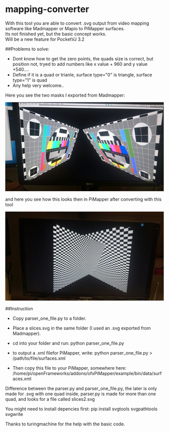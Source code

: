# mapping-converter

With this tool you are able to convert .svg output from video mapping software like Madmapper or Mapio to PiMapper surfaces.<br />
Its not finished yet, but the basic concept works.<br />
Will be a new feature for PocketVJ 3.2<br />

##Problems to solve: <br />
- Dont know how to get the zero points, the quads size is correct, but position not, tryed to add numbers like x value + 960 and y value +540.... <br />
- Define if it is a quad or trianle, surface type="0" is triangle, surface type="1" is quad
- Any help very welcome..<br />

Here you see the two masks I exported from Madmapper:

![alt tag](https://github.com/magdesign/mapping-converter/blob/master/screenshots/madmapper_export.jpg)

and here you see how this looks then in PiMapper after converting with this tool

![alt tag](https://github.com/magdesign/mapping-converter/blob/master/screenshots/PiMapper_import.jpg)


##Instruction

- Copy parser_one_file.py to a folder.<br />
- Place a slices.svg in the same folder (I used an .svg exported from Madmapper).<br />
- cd into your folder and run: python parser_one_file.py
- to output a .xml filefor PiMapper, write: 
python parser_one_file.py > /path/to/file/surfaces.xml

- Then copy this file to your PiMapper, somewhere here:
/home/pi/openFrameworks/addons/ofxPiMapper/example/bin/data/surfaces.xml

Difference between the parser.py and parser_one_file.py, the later is only made for .svg with one quad inside, parser.py is made for more than one quad, and looks for a file called slices2.svg

You might need to install depencies first: pip install svgtools svgpathtools svgwrite

Thanks to turingmachine for the help with the basic code.

